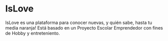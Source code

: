 # IsLove
IsLove es una plataforma para conocer nuevas, y quién sabe, hasta tu media naranja! Está basado en un Proyecto Escolar Emprendedor con fines de Hobby y entreteniento. 
